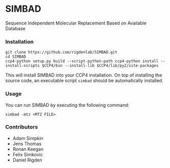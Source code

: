 # SIMBAD
Sequence Independent Molecular Replacement Based on Available Database

### Installation

    git clone https://github.com/rigdenlab/SIMBAD.git
    cd SIMBAD
    ccp4-python setup.py build --script-python-path ccp4-python install --install-scripts $CCP4/bin --install-lib $CCP4/lib/py2/site-packages

This will install SIMBAD into your CCP4 installation. On top of installing the source code, an executable script ``simbad`` should be automatically installed.

### Usage

You can run SIMBAD by executing the following command:

    simbad -mtz <MTZ FILE>

### Contributors

- Adam Simpkin
- Jens Thomas
- Ronan Keegan
- Felix Simkovic
- Daniel Rigden

